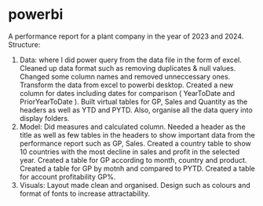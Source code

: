 # powerbi
A performance report for a plant company in the year of 2023 and 2024. 
Structure:
1. Data: where I did power query from the data file in the form of excel. Cleaned up data format such as removing duplicates & null values. Changed some column names and removed unneccessary ones. Transform the data from excel to powerbi desktop. Created a new column for dates including dates for comparison ( YearToDate and PriorYearToDate ). Built virtual tables for GP, Sales and Quantity as the headers as well as YTD and PYTD. Also, organise all the data query into display folders.
2. Model: Did measures and calculated column. Needed a header as the title as well as few tables in the headers to show important data from the performance report such as GP, Sales. Created a country table to show 10 countries with the most decline in sales and profit in the selected year. Created a table for GP according to month, country and product. Created a table for GP by motnh and compared to PYTD. Created a table for account profitability GP%.
3. Visuals: Layout made clean and organised. Design such as colours and format of fonts to increase attractability.
